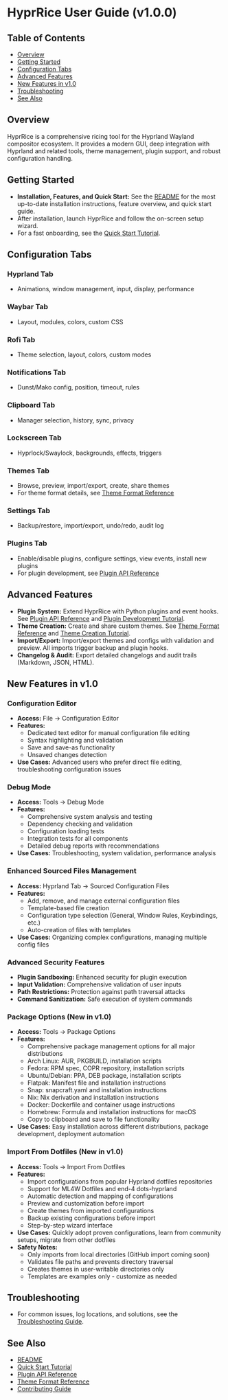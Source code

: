 # HyprRice User Guide (v1.0.0)

## Table of Contents
- [Overview](#overview)
- [Getting Started](#getting-started)
- [Configuration Tabs](#configuration-tabs)
- [Advanced Features](#advanced-features)
- [New Features in v1.0](#new-features-in-v10)
- [Troubleshooting](#troubleshooting)
- [See Also](#see-also)

## Overview
HyprRice is a comprehensive ricing tool for the Hyprland Wayland compositor ecosystem. It provides a modern GUI, deep integration with Hyprland and related tools, theme management, plugin support, and robust configuration handling.

## Getting Started
- **Installation, Features, and Quick Start:** See the [README](../README.md) for the most up-to-date installation instructions, feature overview, and quick start guide.
- After installation, launch HyprRice and follow the on-screen setup wizard.
- For a fast onboarding, see the [Quick Start Tutorial](tutorials/quick_start.md).

## Configuration Tabs

### Hyprland Tab
- Animations, window management, input, display, performance

### Waybar Tab
- Layout, modules, colors, custom CSS

### Rofi Tab
- Theme selection, layout, colors, custom modes

### Notifications Tab
- Dunst/Mako config, position, timeout, rules

### Clipboard Tab
- Manager selection, history, sync, privacy

### Lockscreen Tab
- Hyprlock/Swaylock, backgrounds, effects, triggers

### Themes Tab
- Browse, preview, import/export, create, share themes
- For theme format details, see [Theme Format Reference](reference/theme_format.md)

### Settings Tab
- Backup/restore, import/export, undo/redo, audit log

### Plugins Tab
- Enable/disable plugins, configure settings, view events, install new plugins
- For plugin development, see [Plugin API Reference](reference/plugin_api.md)

## Advanced Features
- **Plugin System:** Extend HyprRice with Python plugins and event hooks. See [Plugin API Reference](reference/plugin_api.md) and [Plugin Development Tutorial](tutorials/plugin_development.md).
- **Theme Creation:** Create and share custom themes. See [Theme Format Reference](reference/theme_format.md) and [Theme Creation Tutorial](tutorials/theme_creation.md).
- **Import/Export:** Import/export themes and configs with validation and preview. All imports trigger backup and plugin hooks.
- **Changelog & Audit:** Export detailed changelogs and audit trails (Markdown, JSON, HTML).

## New Features in v1.0

### Configuration Editor
- **Access:** File → Configuration Editor
- **Features:** 
  - Dedicated text editor for manual configuration file editing
  - Syntax highlighting and validation
  - Save and save-as functionality
  - Unsaved changes detection
- **Use Cases:** Advanced users who prefer direct file editing, troubleshooting configuration issues

### Debug Mode
- **Access:** Tools → Debug Mode
- **Features:**
  - Comprehensive system analysis and testing
  - Dependency checking and validation
  - Configuration loading tests
  - Integration tests for all components
  - Detailed debug reports with recommendations
- **Use Cases:** Troubleshooting, system validation, performance analysis

### Enhanced Sourced Files Management
- **Access:** Hyprland Tab → Sourced Configuration Files
- **Features:**
  - Add, remove, and manage external configuration files
  - Template-based file creation
  - Configuration type selection (General, Window Rules, Keybindings, etc.)
  - Auto-creation of files with templates
- **Use Cases:** Organizing complex configurations, managing multiple config files

### Advanced Security Features
- **Plugin Sandboxing:** Enhanced security for plugin execution
- **Input Validation:** Comprehensive validation of user inputs
- **Path Restrictions:** Protection against path traversal attacks
- **Command Sanitization:** Safe execution of system commands

### Package Options (New in v1.0)
- **Access:** Tools → Package Options
- **Features:**
  - Comprehensive package management options for all major distributions
  - Arch Linux: AUR, PKGBUILD, installation scripts
  - Fedora: RPM spec, COPR repository, installation scripts
  - Ubuntu/Debian: PPA, DEB package, installation scripts
  - Flatpak: Manifest file and installation instructions
  - Snap: snapcraft.yaml and installation instructions
  - Nix: Nix derivation and installation instructions
  - Docker: Dockerfile and container usage instructions
  - Homebrew: Formula and installation instructions for macOS
  - Copy to clipboard and save to file functionality
- **Use Cases:** Easy installation across different distributions, package development, deployment automation

### Import From Dotfiles (New in v1.0)
- **Access:** Tools → Import From Dotfiles
- **Features:**
  - Import configurations from popular Hyprland dotfiles repositories
  - Support for ML4W Dotfiles and end-4 dots-hyprland
  - Automatic detection and mapping of configurations
  - Preview and customization before import
  - Create themes from imported configurations
  - Backup existing configurations before import
  - Step-by-step wizard interface
- **Use Cases:** Quickly adopt proven configurations, learn from community setups, migrate from other dotfiles
- **Safety Notes:** 
  - Only imports from local directories (GitHub import coming soon)
  - Validates file paths and prevents directory traversal
  - Creates themes in user-writable directories only
  - Templates are examples only - customize as needed

## Troubleshooting
- For common issues, log locations, and solutions, see the [Troubleshooting Guide](howto/troubleshooting.md).

## See Also
- [README](../README.md)
- [Quick Start Tutorial](tutorials/quick_start.md)
- [Plugin API Reference](reference/plugin_api.md)
- [Theme Format Reference](reference/theme_format.md)
- [Contributing Guide](development/contributing.md) 
